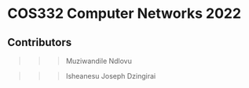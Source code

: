 # COS332 Computer Networks 2022
## Contributors
> > > Muziwandile Ndlovu

> > > Isheanesu Joseph Dzingirai

